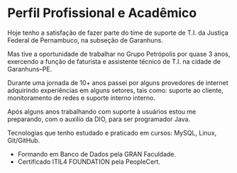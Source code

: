 <!-- https://github.com/ErickFSilvaProg/desafio-github-markdown.git -->

# Perfil Profissional e Acadêmico

Hoje tenho a satisfação de fazer parte do time de suporte de T.I. da Justiça Federal de Pernambuco, na subseção de Garanhuns.

Mas tive a oportunidade de trabalhar no Grupo Petrópolis por quase 3 anos, exercendo a função de faturista e assistente técnico de T.I. na cidade de Garanhuns–PE.

Durante uma jornada de 10+ anos passei por alguns provedores de internet adquirindo experiências em alguns setores, tais como: suporte ao cliente, monitoramento de redes e suporte interno interno.

Após alguns anos trabalhando com suporte à usuários estou me preparando, com o auxilio da DIO, para ser programador Java.

Tecnologias que tenho estudado e praticado em cursos: MySQL, Linux, Git/GitHub.

- Formando em Banco de Dados pela GRAN Faculdade.
- Certificado ITIL4 FOUNDATION pela PeopleCert.
